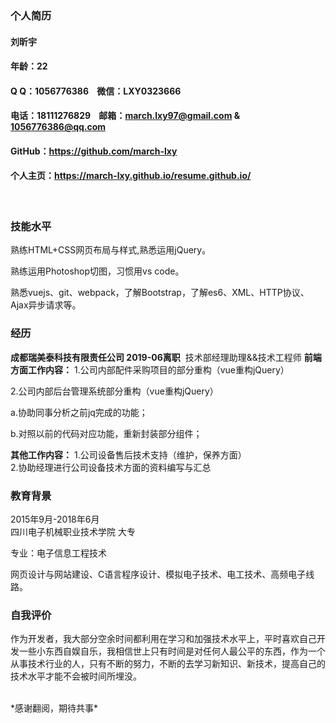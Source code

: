 ### 个人简历

#### 刘昕宇
#### 年龄：22   
#### Q Q：1056776386    &nbsp; &nbsp;微信：LXY0323666
#### 电话：18111276829  &nbsp; &nbsp;邮箱：march.lxy97@gmail.com & 1056776386@qq.com
#### GitHub：https://github.com/march-lxy
#### 个人主页：https://march-lxy.github.io/resume.github.io/
<br>

### 技能水平

熟练HTML+CSS网页布局与样式,熟悉运用jQuery。

熟练运用Photoshop切图，习惯用vs code。

熟悉vuejs、git、webpack，了解Bootstrap，了解es6、XML、HTTP协议、Ajax异步请求等。

### 经历

**成都瑞美泰科技有限责任公司  2019-06离职**
&nbsp;技术部经理助理&&技术工程师
**前端方面工作内容：**
1.公司内部配件采购项目的部分重构（vue重构jQuery）<br> 

2.公司内部后台管理系统部分重构（vue重构jQuery）<br> 

  a.协助同事分析之前jq完成的功能；<br> 
  
  b.对照以前的代码对应功能，重新封装部分组件；<br> 

**其他工作内容：**
1.公司设备售后技术支持（维护，保养方面）<br> 
2.协助经理进行公司设备技术方面的资料编写与汇总<br> 


### 教育背景

2015年9月-2018年6月   
四川电子机械职业技术学院   大专

专业：电子信息工程技术

网页设计与网站建设、C语言程序设计、模拟电子技术、电工技术、高频电子线路。


### 自我评价

作为开发者，我大部分空余时间都利用在学习和加强技术水平上，平时喜欢自己开发一些小东西自娱自乐，我相信世上只有时间是对任何人最公平的东西，作为一个从事技术行业的人，只有不断的努力，不断的去学习新知识、新技术，提高自己的技术水平才能不会被时间所埋没。

<br>
*感谢翻阅，期待共事*
